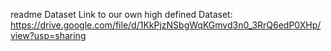 readme
Dataset Link to our own high defined  Dataset:
https://drive.google.com/file/d/1KkPjzNSbgWqKGmvd3n0_3RrQ6edP0XHp/view?usp=sharing
